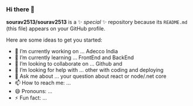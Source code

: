 ### Hi there 👋


**sourav2513/sourav2513** is a ✨ _special_ ✨ repository because its `README.md` (this file) appears on your GitHub profile.

Here are some ideas to get you started:

- 🔭 I’m currently working on ... Adecco India
- 🌱 I’m currently learning ... FrontEnd and BackEnd
- 👯 I’m looking to collaborate on ... Github and 
- 🤔 I’m looking for help with ... other with coding and deploying
- 💬 Ask me about ... your question about react or node/.net core
- 📫 How to reach me: ...
- 😄 Pronouns: ...
- ⚡ Fun fact: ...

